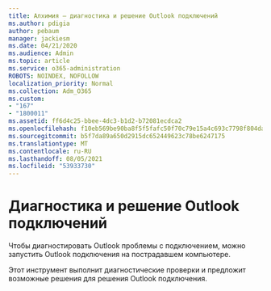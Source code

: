 ```yaml
---
title: Алхимия — диагностика и решение Outlook подключений
ms.author: pdigia
author: pebaum
manager: jackiesm
ms.date: 04/21/2020
ms.audience: Admin
ms.topic: article
ms.service: o365-administration
ROBOTS: NOINDEX, NOFOLLOW
localization_priority: Normal
ms.collection: Adm_O365
ms.custom:
- "167"
- "1800011"
ms.assetid: ff6d4c25-bbee-4dc3-b1d2-b72081ecdca2
ms.openlocfilehash: f10eb569be90ba8f5f5fafc50f70c79e15a4c693c7798f804da4206846eccecc
ms.sourcegitcommit: b5f7da89a650d2915dc652449623c78be6247175
ms.translationtype: MT
ms.contentlocale: ru-RU
ms.lasthandoff: 08/05/2021
ms.locfileid: "53933730"
---
```

# <a name="diagnose-and-resolve-outlook-connectivity-issues"></a>Диагностика и решение Outlook подключений

Чтобы диагностировать Outlook проблемы с подключением, можно [](https://aka.ms/SaRA-OutlookDisconnect-Alchemy) запустить Outlook подключения на пострадавшем компьютере.
  
Этот инструмент выполнит диагностические проверки и предложит возможные решения для решения Outlook подключения.
  